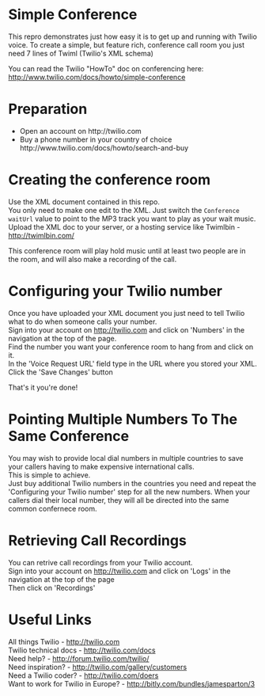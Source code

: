 Simple Conference
=================

This repro demonstrates just how easy it is to get up and running with Twilio voice.
To create a simple, but feature rich, conference call room you just need 7 lines of Twiml (Twilio's XML schema)

You can read the Twilio "HowTo" doc on conferencing here: http://www.twilio.com/docs/howto/simple-conference

Preparation
===========
<ul>
<li>Open an account on http://twilio.com</li>
<li>Buy a phone number in your country of choice http://www.twilio.com/docs/howto/search-and-buy</li>
</ul>

Creating the conference room
============================

Use the XML document contained in this repo.<br>
You only need to make one edit to the XML. Just switch the <code>Conference waitUrl</code> value to point to the MP3 track you want to play as your wait music.<br>
Upload the XML doc to your server, or a hosting service like Twimlbin - http://twimlbin.com/<br>

<p>This conference room will play hold music until at least two people are in the room, and will also make a recording of the call.

Configuring your Twilio number
==============================

Once you have uploaded your XML document you just need to tell Twilio what to do when someone calls your number.<br>
Sign into your account on http://twilio.com and click on 'Numbers' in the navigation at the top of the page.<br>
Find the number you want your conference room to hang from and click on it.<br>
In the 'Voice Request URL' field type in the URL where you stored your XML.<br>
Click the 'Save Changes' button<br>

<p>That's it you're done!

Pointing Multiple Numbers To The Same Conference
================================================

You may wish to provide local dial numbers in multiple countries to save your callers having to make expensive international calls.<br>
This is simple to achieve.<br>
Just buy additional Twilio numbers in the countries you need and repeat the 'Configuring your Twilio number' step for all the new numbers. When your callers dial their local number, they will all be directed into the same common confernece room.

Retrieving Call Recordings
=========================

You can retrive call recordings from your Twilio account.<br>
Sign into your account on http://twilio.com and click on 'Logs' in the navigation at the top of the page<br>
Then click on 'Recordings'<br>


Useful Links
============

All things Twilio - http://twilio.com<br>
Twilio technical docs - http://twilio.com/docs<br>
Need help? - http://forum.twilio.com/twilio/<br>
Need inspiration? - http://twilio.com/gallery/customers<br>
Need a Twilio coder? - http://twilio.com/doers<br>
Want to work for Twilio in Europe? - http://bitly.com/bundles/jamesparton/3
